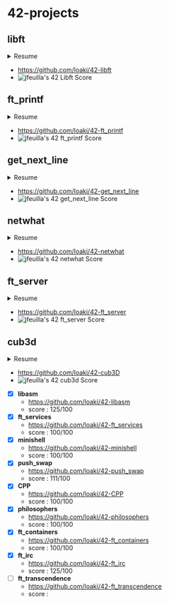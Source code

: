 # 42-projects


## **libft**
<details>
  <summary>Resume</summary>
  This project aims to make you code in C a library of usual functions that you can use for your next projects. 
</details>

  * https://github.com/loaki/42-libft
  * ![jfeuilla's 42 Libft Score](https://badge42.vercel.app/api/v2/cl3vp66tw002509l1p3inopdr/project/1618960)

## **ft_printf**
<details>
  <summary>Resume</summary>
  This project is pretty straightforward. You need to recode printf().
  You will mainly learn how to use a variable number of arguments.
</details>

  * https://github.com/loaki/42-ft_printf
  * ![jfeuilla's 42 ft_printf Score](https://badge42.vercel.app/api/v2/cl3vp66tw002509l1p3inopdr/project/1627488)

## **get_next_line**
<details>
  <summary>Resume</summary>
  This project aims to have you develop a function that returns a row read from a file descriptor.
</details>

  * https://github.com/loaki/42-get_next_line
  * ![jfeuilla's 42 get_next_line Score](https://badge42.vercel.app/api/v2/cl3vp66tw002509l1p3inopdr/project/1625561)

## **netwhat**
<details>
  <summary>Resume</summary>
  This project aims to have you develop a function that returns a row read from a file descriptor.
</details>

  * https://github.com/loaki/42-netwhat
  * ![jfeuilla's 42 netwhat Score](https://badge42.vercel.app/api/v2/cl3vp66tw002509l1p3inopdr/project/1634339)

## **ft_server**
<details>
  <summary>Resume</summary>
  This document is a subject of System Administration. He will make you discover
  Docker and will have you set up a web server.
</details>

  * https://github.com/loaki/42-ft_server
  * ![jfeuilla's 42 ft_server Score](https://badge42.vercel.app/api/v2/cl3vp66tw002509l1p3inopdr/project/1812692)

## **cub3d**
<details>
  <summary>Resume</summary>
  This project is inspired by the game Wolfeinstein3D, considered the first FPS
  never developed. It will allow you to explore the technique of ray-casting. Your goal
  is to make a dynamic view within a labyrinth, in which you will have to find
  your way.
</details>

  * https://github.com/loaki/42-cub3D
  * ![jfeuilla's 42 cub3d Score](https://badge42.vercel.app/api/v2/cl3vp66tw002509l1p3inopdr/project/1639808)

- [x] **libasm**
  * https://github.com/loaki/42-libasm
  * score : 125/100	 	
- [x] **ft_services**
  * https://github.com/loaki/42-ft_services
  * score : 100/100
- [x] **minishell**
  * https://github.com/loaki/42-minishell
  * score : 100/100
- [x] **push_swap**
  * https://github.com/loaki/42-push_swap
  * score : 111/100
- [x] **CPP**
  * https://github.com/loaki/42-CPP
  * score : 100/100
- [x] **philosophers**
  * https://github.com/loaki/42-philosophers
  * score : 100/100
- [x] **ft_containers**
  * https://github.com/loaki/42-ft_containers
  * score : 100/100
- [x] **ft_irc**
  * https://github.com/loaki/42-ft_irc
  * score : 125/100
- [ ] **ft_transcendence**
  * https://github.com/loaki/42-ft_transcendence
  * score :
